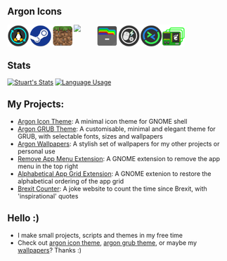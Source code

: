 ## Argon Icons
<a align='left'>
  <img align='left' src='https://raw.githubusercontent.com/stuarthayhurst/argon-icon-theme/master/argon/scalable/apps/kernel-notify.svg' width='10%'>
  <img align='left' src='https://raw.githubusercontent.com/stuarthayhurst/argon-icon-theme/master/argon/scalable/apps/steam.svg' width='10%'>
  <img align='left' src='https://raw.githubusercontent.com/stuarthayhurst/argon-icon-theme/master/argon/scalable/apps/minecraft-launcher.svg' width='10%'>
  <img align='left' src='https://raw.githubusercontent.com/stuarthayhurst/argon-icon-theme/master/argon/scalable/apps/gnome-mines.svg' width='10%'>
  <img align='left' src='https://raw.githubusercontent.com/stuarthayhurst/argon-icon-theme/master/argon/scalable/apps/org.gnome.Nautilus.svg' width='10%'>
  <img align='left' src='https://raw.githubusercontent.com/stuarthayhurst/argon-icon-theme/master/argon/scalable/apps/org.freedesktop.Piper.svg' width='10%'>
  <img align='left' src='https://raw.githubusercontent.com/stuarthayhurst/argon-icon-theme/master/argon/scalable/apps/org.remmina.Remmina.svg' width='10%'>
  <img align='top' src='https://raw.githubusercontent.com/stuarthayhurst/argon-icon-theme/master/argon/scalable/apps/org.gnome.Boxes.svg' width='10%'>
</a>

## Stats
[![Stuart's Stats](https://github-readme-stats.vercel.app/api?username=stuarthayhurst&show_icons=true&count_private=true&hide_border=true&theme=dark)](https://github.com/stuarthayhurst)
[![Language Usage](https://github-readme-stats.vercel.app/api/top-langs/?username=stuarthayhurst&hide_border=true&theme=dark&layout=compact)](https://github.com/stuarthayhurst)

## My Projects:
 - [Argon Icon Theme](https://github.com/stuarthayhurst/argon-icon-theme): A minimal icon theme for GNOME shell
 - [Argon GRUB Theme](https://github.com/stuarthayhurst/argon-grub-theme): A customisable, minimal and elegant theme for GRUB, with selectable fonts, sizes and wallpapers
 - [Argon Wallpapers](https://github.com/stuarthayhurst/argon-wallpapers): A stylish set of wallpapers for my other projects or personal use
 - [Remove App Menu Extension](https://github.com/stuarthayhurst/remove-app-menu-extension): A GNOME extension to remove the app menu in the top right
 - [Alphabetical App Grid Extension](https://github.com/stuarthayhurst/alphabetical-grid-extension): A GNOME extenion to restore the alphabetical ordering of the app grid
 - [Brexit Counter](https://github.com/stuarthayhurst/brexit-counter): A joke website to count the time since Brexit, with 'inspirational' quotes

## Hello :)
  - I make small projects, scripts and themes in my free time
  - Check out [argon icon theme](https://github.com/stuarthayhurst/argon-icon-theme), [argon grub theme](https://github.com/stuarthayhurst/argon-grub-theme), or maybe my [wallpapers](https://github.com/stuarthayhurst/argon-wallpapers)? Thanks :)
